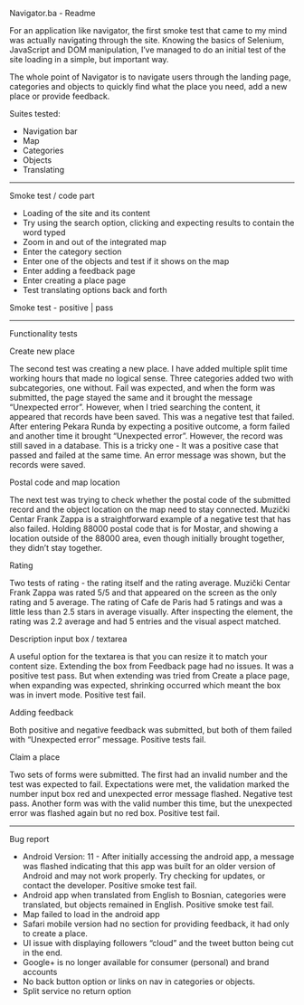 Navigator.ba - Readme

For an application like navigator, the first smoke test that came to my mind was actually navigating through the site. Knowing the basics of Selenium, JavaScript and DOM manipulation, I’ve managed to do an initial test of the site loading in a simple, but important way.

The whole point of Navigator is to navigate users through the landing page, categories and objects to quickly find what the place you need, add a new place or provide feedback.
 
Suites tested: 
- Navigation bar
- Map
- Categories
- Objects
- Translating

------------------------------------------------------------------------------------------------------------------

Smoke test / code part
- Loading of the site and its content
- Try using the search option, clicking and expecting results to contain the word typed
- Zoom in and out of the integrated map
- Enter the category section
- Enter one of the objects and test if it shows on the map
- Enter adding a feedback page
- Enter creating a place page
- Test translating options back and forth
	
Smoke test - positive | pass

------------------------------------------------------------------------------------------------------------------
Functionality tests

Create new place

The second test was creating a new place. I have added multiple split time working hours that made no logical sense. Three categories added two with subcategories, one without. Fail was expected, and when the form was submitted, the page stayed the same and it brought the message “Unexpected error”. However, when I tried searching the content, it appeared that records have been saved. This was a negative test that failed.
After entering Pekara Runda by expecting a positive outcome, a form failed and another time it brought “Unexpected error”. However, the record was still saved in a database. This is a tricky one - It was a positive case that passed and failed at the same time. An error message was shown, but the records were saved.


Postal code and map location

The next test was trying to check whether the postal code of the submitted record and the object location on the map need to stay connected. Muzički Centar Frank Zappa is a straightforward example of a negative test that has also failed. Holding 88000 postal code that is for Mostar, and showing a location outside of the 88000 area, even though initially brought together, they didn’t stay together. 


Rating

Two tests of rating - the rating itself and the rating average. Muzički Centar Frank Zappa was rated 5/5 and that appeared on the screen as the only rating and 5 average. The rating of Cafe de Paris had 5 ratings and was a little less than 2.5 stars in average visually. After inspecting the element, the rating was 2.2 average and had 5 entries and the visual aspect matched.



Description input box / textarea

A useful option for the textarea is that you can resize it to match your content size. Extending the box from Feedback page had no issues. It was a positive test pass. But when extending was tried from Create a place page, when expanding was expected, shrinking occurred which meant the box was in invert mode. Positive test fail.

Adding feedback

Both positive and negative feedback was submitted, but both of them failed with “Unexpected error” message. Positive tests fail.

Claim a place

Two sets of forms were submitted. The first had an invalid number and the test was expected to fail. Expectations were met, the validation marked the number input box red and unexpected error message flashed. Negative test pass. Another form was with the valid number this time, but the unexpected error was flashed again but no red box. Positive test fail.

------------------------------------------------------------------------------------------------------------------
Bug report

- Android Version: 11 - After initially accessing the android app, a message was flashed indicating that this app was built for an older version of Android and may not work properly. Try checking for updates, or contact the developer. Positive smoke test fail.
- Android app when translated from English to Bosnian, categories were translated, but objects remained in English. Positive smoke test fail.
- Map failed to load in the android app
- Safari mobile version had no section for providing feedback, it had only to create a place. 
- UI issue with displaying followers “cloud” and the tweet button being cut in the end.
- Google+ is no longer available for consumer (personal) and brand accounts
- No back button option or links on nav in categories or objects. 
- Split service no return option
